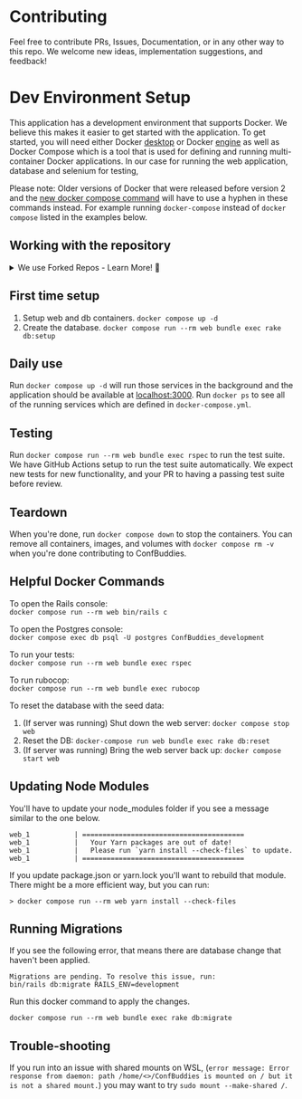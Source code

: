 # Contributing
Feel free to contribute PRs, Issues, Documentation, or in any other way to this repo. We welcome new ideas, implementation suggestions, and feedback!

# Dev Environment Setup
This application has a development environment that supports Docker. We believe this makes it easier to get started with the application.
To get started, you will need either Docker [desktop](https://docs.docker.com/desktop/#download-and-install) or Docker [engine](https://docs.docker.com/engine/install) as well as
Docker Compose which is a tool that is used for defining and running multi-container Docker applications. In our case for running the web application, database and selenium for testing,

Please note:
Older versions of Docker that were released before version 2 and the [new docker compose command](https://docs.docker.com/compose/cli-command/#compose-v2-and-the-new-docker-compose-command) will have to use a hyphen in these commands instead.
For example running `docker-compose` instead of `docker compose` listed in the examples below.

## Working with the repository
<details>
  <summary>We use Forked Repos - Learn More! 🚀</summary>

  _When contributing to the repository we use a **Fork**._

  ### Forking
  In case you are not aware of what a fork is here is a description from the [about forks](https://docs.github.com/en/github/collaborating-with-pull-requests/working-with-forks/about-forks) resource on Github.

  > A fork is a copy of a repository that you manage. Forks let you make changes to a project without affecting the original repository. You can fetch updates from or submit changes to the original repository with pull requests.

  To fork a project all you have to do is click fork in the top right of the repository page. See image below from https://guides.github.com/activities/forking/

  ![Forking a repo](https://github-images.s3.amazonaws.com/help/bootcamp/Bootcamp-Fork.png)

  Once this is done you will have your own version of ConfBuddies in a url that looks like this `https://github.com/YOUR_USERNAME/ConfBuddies.git`. To get started on this you can clone the repository and make changes for your contributions. If you aren't sure how to do this then we recommend looking at this guide on [cloning a repository](https://docs.github.com/en/repositories/creating-and-managing-repositories/cloning-a-repository)

  ### Keeping up to date (Syncing)
  In order to keep a fork up to date we need to pull from the upstream repo which will be the original ConfBuddies repo.
  This can be setup by running `git remote add upstream https://github.com/ChaelCodes/ConfBuddies.git`

  Again if unsure please take a look at [Configuring a remote for a fork.](https://docs.github.com/en/github/collaborating-with-pull-requests/working-with-forks/configuring-a-remote-for-a-fork)

  In order to pull changes from the original repo into the fork, we need to fetch the upstream. This can be done either by the [UI on Github](https://docs.github.com/en/github/collaborating-with-pull-requests/working-with-forks/syncing-a-fork#syncing-a-fork-from-the-web-ui) or the from [within your terminal](https://docs.github.com/en/github/collaborating-with-pull-requests/working-with-forks/syncing-a-fork#syncing-a-fork-from-the-command-line).

  This can be done in 3 steps:
  - `git fetch upstream` in order to fetch the changes that have been made
  - `git checkout main` to switch to the default branch
  - `git merge upstream/main` to merge the changes from the original repository into your copy.
</details>

## First time setup
1. Setup web and db containers. `docker compose up -d`
1. Create the database. `docker compose run --rm web bundle exec rake db:setup`

## Daily use
Run `docker compose up -d` will run those services in the background and the application should be available at [localhost:3000](localhost:3000).
Run `docker ps` to see all of the running services which are defined in `docker-compose.yml`.

## Testing
Run `docker compose run --rm web bundle exec rspec` to run the test suite. We have GitHub Actions setup to run the test suite automatically. We expect new tests for new functionality, and your PR to having a passing test suite before review.

## Teardown
When you're done, run `docker compose down` to stop the containers. You can remove all containers, images, and volumes with `docker compose rm -v` when you're done contributing to ConfBuddies.

## Helpful Docker Commands
To open the Rails console:\
`docker compose run --rm web bin/rails c`

To open the Postgres console:\
`docker compose exec db psql -U postgres ConfBuddies_development`

To run your tests:\
`docker compose run --rm web bundle exec rspec`

To run rubocop:\
`docker compose run --rm web bundle exec rubocop`

To reset the database with the seed data:
1. (If server was running) Shut down the web server: `docker compose stop web`
2. Reset the DB: `docker-compose run web bundle exec rake db:reset`
3. (If server was running) Bring the web server back up: `docker compose start web`

## Updating Node Modules
You'll have to update your node_modules folder if you see a message similar to the one below.
```
web_1           | ========================================
web_1           |   Your Yarn packages are out of date!
web_1           |   Please run `yarn install --check-files` to update.
web_1           | ========================================
```

If you update package.json or yarn.lock you'll want to rebuild that module. There might be a more efficient way, but you can run:
```
> docker compose run --rm web yarn install --check-files
```

## Running Migrations
If you see the following error, that means there are database change that haven't been applied.
```
Migrations are pending. To resolve this issue, run:
bin/rails db:migrate RAILS_ENV=development
```
Run this docker command to apply the changes.
```
docker compose run --rm web bundle exec rake db:migrate
```

## Trouble-shooting
If you run into an issue with shared mounts on WSL, (`error message: Error response from daemon: path /home/<>/ConfBuddies is mounted on / but it is not a shared mount.`) you may want to try `sudo mount --make-shared /`.
